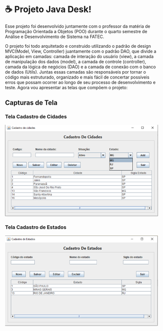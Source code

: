 # ☕ Projeto Java Desk!

Esse projeto foi desenvolvido juntamente com o professor da matéria de Programação Orientada a Objetos (POO) durante o quarto semestre de Análise e Desenvolvimento de Sistema na FATEC. 

O projeto foi todo arquitetado e construido utilizando o padrão de design MVC(Model, View, Controller) juantamente com o padrão DAO, que divide a aplicação em camadas: camada de interação do usuário (view), a camada de manipulação dos dados (model), a camada de controle (controller), camada da lógica de negócios (DAO) e a camada de conexão com o banco de dados (Utils).
Juntas essas camadas são responsáveis por tornar o código mais estruturado, organizado e mais fácil de concertar possíveis erros que possam ocorrer ao longo de seu processo de desenvolvimento e teste. Agora vou apresentar as telas que compõem o projeto:

## Capturas de Tela

### Tela Cadastro de Cidades
![Tela Cadastro de Cidades](Imagens/Cadastro%20Cidade.png)

### Tela Cadastro de Estados
![Tela Cadastro de Estados](Imagens/Cadastro%20Estados.png)
